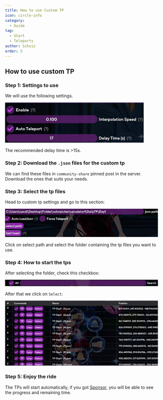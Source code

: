```yaml
---
title: How to use Custom TP
icon: circle-info
category:
  - Guide
tag:
  - Start
  - Teleports
author: Schvis
order: 5
---
```


## How to use custom TP

### Step 1: Settings to use

We will use the following settings.

![](images/teleport1.png)

The recommended delay time is >15s.

### Step 2: Download the `.json` files for the custom tp

We can find these files in `community-share` pinned post in the server. Download the ones that suits your needs.

### Step 3: Select the tp files

Head to custom tp settings and go to this section:

![](images/teleport2.png)

Click on select path and select the folder containing the tp files you want to use.

### Step 4: How to start the tps

After selecting the folder, check this checkbox:

![](images/teleport3.png)

After that we click on `Select`:

![](images/teleport4.png)

### Step 5: Enjoy the ride

The TPs will start automatically, if you got [Sponsor](../start/sponsor.md), you will be able to see the progress and remaining time.


